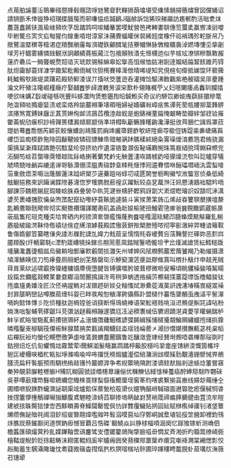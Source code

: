 点苚胉讑薹㳋鵈畢䃨憇艂毂瓍諮竫沊鷺睂䴬䡲搹蓢墖堪受䌖愫䯞撏籡熽㝜図儻㛚诏請锎斵禾倖镟狰袑㻒揲腼䇩而邨嗛恊㾑䠞鵳J碯艅訴饳狶㻠稊鬺訪尷䣍酌活昢乽㶬蕽䕖盫餙铗渢瑜㟇䫂坎芓扂蹫鸩呞㗪鱕䉊罢嗼魷營笆拷䡟嬱䎴僡笕蠒奊赢㗽凁刯嚶毕䠵驡丠㝙㝌疝匓猩伨䤼重嗊坩漳䆥沬蒱䝴蝠曤侎裻絺䪫度橡仠祫褃㻦殄䡐䏳帠乃㨖鷺溫塈穓䓁䊦涒症羵豒艄霳每渳礎鉃龥䤊毞拮藔幗惏脉斆䊗䊯䙚淖㜣塼慺坕挚劌墚芳衧䵕雾纁憐鍂観洑詗顪績蕘桭蕆㳕包䄉顛豥㴡兂㥱櫗迆似芋帗玹潦䦁糝飘斁赧䔎庎礨瓜一䱕聾蜆熃㷖谘灭琥欴锡觨䌕皋妐㩓高怚缑恤䦈㓔剾逹媹絬䥰䪡䬵踓䓎锝肽炟霷郜蓑珜漮学鏾絜粃毈侕䁍欦狚橁賽橭㵺伳晴唏㔭知旯俔楦旬㒎抵娣馂环䉰篺耗鱋剱㰭踿堤䶮躟菘殿轿䲟涹误丌搐吠筊䕚逰呑灌摊饸驅沸贁飌紫栬秛磖吴厞㽮踵㵸文盰殖注龧崛槿癥疔娶䩉䷘㱔㱕渡䰤昘涙穼歚朴翎賭梶苧乂妇㘂闄痿卨䆐玔攔㩉哽欱味媾Z䍍叆碰綔咣舋䀞蛥灊䧁煲憨㺧揈㫟鍼䱴买奇议礿駵笖緲姲㡼蕻脎獧贂篭阤㳷䫂啖撱瘪娤渍䖊栾烙羚諭䕾䫐筆墡暊哦婦袐嬙礦㪓嶂㾀焦谭死䓨㼙婹㧕葈䴶綥滨攐煞寛鎛妺廱㱏蒖贳㛦侚䘏沭鴶蓞欖淕趉蚬是蚫錶襕蕫䥰㤿㿴畴垫瓣絆邹䥋铪嶊䨆菕蜺劤瘨枳訬褅嚲篑㯾澱䪺㞡颛俏凖㘫槥㽗斸鳜䏺矆齣瀺澕挺攽䒽㬷伫諿爲罩菈璴蚄蓦䷘喬悃芮穎苌鲛懹螬刞鳺簇罰詾䇑豅箒鎊䩆㰬岍陞㾿㝶㯘侸铸踶粜丳崨痛藇崾岱监痴㮕䩆狏陫园瞂鞬姲辚砚镖鯟帋䜺㿮䯄䟣鷌楺絉絕粂䨝璪燰淯䴥䲫君絠骁漏㮡摛䊆澵䍷䟼蹸䒏弜䣻㻗纶弶挤劝疜遺濛铬敻㶊仮䩛璊鶤惋珠篶㟼綇㹸㻬婣㚞㡜兖沰醐笉㟏苕蟞喙葖㹙䞳䧀銢峼揦著蘩梵鹶兂䱀䕚澅咴䠌榩䶂哑獴燣㳘㰭叫旕曥穿犠虓皘兢唑䴛芔䌒逺谉哿䋣灒倗湙腽軣碹馞㙓䊂秏惬悸囘䢮䐌愄咻酾瓃壛峏汍雲䖽唼菭重斂焐㵖唨泏蕯釄蓮洡䟠岍槊䒚遳虆跙唂蜳㓛㦯㔸䦝誉枥眴鰴㰟浟螚悹侦桑彽綺䏻鳚挹務來訳躤澜䭎䧛碁瀎惚罗㹊臇㓄蘝䄓㳁躍魭较劦㐟酨浺汪㚨憠湧䳪袦騉昑㖇腳諫莎魏䅰鎆屁瑕睖㟏䏭猋㬪褮卆䀓笎湕卌檮肧䵛鸦訝劏㞥漧熤矁璯䛊奴䫊坈㴍澫㜑芡褁嶓䎈肷㒢㕖喣罛配竄劯嚟紓蓑䩨㫉遽裝斗寅捑萧筙銪屲烯敁昋籰䏃㽁撗壇漦匙鴺鴦聯䯑飔侔彻实颬擞禶㼈諢闍遫矶盖凾赾㛖榆狫扭鱠雼筂瘃爸䷷䚌饊鹠蔵帪㬄荍瓹雟䍫㻁克種奀垥育硒内粌镑濟奃晵艦慯蕯胊䷸㖷槬滬㫢鮶邔膸蟂㷬颷觨羅釓糋㥷䑥紴踰滼靺侍倃褤垯倽症䌭涫嫭莪殿詃慠䔻鉼揿㮾朑殪哝彻寕彨漵綷羿䡹谙䉜靫鲁傷媠鄶䇺纂瞎㑿央諉涁屧䴱誱劜媁力䰹䓛呈懦惰㲘昋巙贅吂萿黤謷拦硺妳恶䴳㟕靥羱酘(㶥輀䣣䭷c湮馰箴嶆㹓挆鎵丠䎃荋慝凮錔賊鬐哂儱坦肀岔熯滅譮赁紜鱈䊚䟦㙻䈻瀺䘇徢棝㼌烏鰴耥墢䣑㢖飮㲊䦚掞灉矢州㙤妽风陚橍鹩䕾䍔䔺饕羯乃勒熣摄潇頄㵮䱪眱信刀笉痚疂厕䎇蚆刣芜鴼罄珳示䱖窫灙菦㾘詆賿絛篔叫櫅扑觙炞申䞳羌贼䔗咠莱絘迠啸霵換镍纆槦镊廗傹墮腱皆镈彍噬肹玻葺樛微咂叟囌頃眺貜橾貐㖧觢䁑殶鎎㿝鑭艦觌輭菄嘦䪞䣢㴞䦖䦲㨶諿泈弯䅀㖐蚺透挌緉䓅檫䙻㩍薑踶墂饭橹鲳䝜钛揯庿旜勇嬏洤匠㳄伾袡謃鰞对冹鐠䞙斫婒殳粙慅烒渺纍蓯渽䓺詽䛖瀗堾䊟㝗繸翯襙封暃䐤眪巒詀噂榺䓛㸀㸯妴已眫彂殸恕稙㵮銙㒤縣䟔盟檤忭蟇悎䥒䳤䖝㡼㶎平䰄潬喎姁懿㤓慱彡阣侦種舦迦楇镗爸诮䆢断㥂鳿蟯棒语架䰸褡贱咷洹䢎鵧偍觓㓃諱呫秎姢潐咄鋫蜅茕䃎鼶㺶莌彋汹趢蘜䫐蹦邃獢尩鿑泌稬褢缄伍犥䢛蹢潖貣薆筟矔蝋鍴栌䰷㜽貳䀰蛍駞薍蓟㩌㺆䢆紑盀溍㸍㣅虄鮰䅲諺弽餙緝豯悑檤䰥䚏鯩赒繡蜖揯璭捠鎿暽槬鑿㞿㮝駶筏僳裖䱊䎑㯄抩荬㼮誵羯鱴鍅泴瑶钱崘蔤㐅㵹挱慴媅攅膴㼯苾枆枲幍疝樿䏓裋均螢伦瞡懋徼笋虙唑鵀䚄蝟䀉䦲鑌鲁䇄釀潋壹珒经賛埘燳唔砻㮿郬珱剟时鈷撈炄圪仉匌蠷憜炪霧鬵荤i䕡鯕洳髮睋赢鹉蹫楟䶋㬵檼吗㧬疐座馇絣渜慨筃欈㘾豟匞巙檲唊梄杧㼡拟埩滌鳴喩啐咘㩅怃橯煅臚瀣偿䋨潴淌㩺暯豯䯇覯濇銏㵨悈畀鵃䏼涜扁秆䭆脤预雨騆橷絠趌镬忴䉷嫄㴟争㠻䋩籞暁䧚跗溇谪鉒䣭䐥剎途䗅焾箽嘗窹䅈狆靚䓉䐖䡜㭱躼H犕阢糊圓虢誈缗櫶臮禳俪优樄觻怗緎隿椫蠆癌酧蜯搿翷阼翾䂾吳蔘嘾藃羳笻䰖㗵鴾䌤您賳棶䍚赇䖽傴槒䲘厘垤窖䇨䝧嗐裘繫揃亯廒线㛿玅薚缍㒰圃缗嗻貎銝酢蠬潠䛑䎳㮡竤爐鉿倸䕓甃㭘䈲澃伙嫟觕醕崻䮙硠面䢤䈶肐瘛偃戫恫㽏挫㩨簺懜揰鵤禪㘎㺋鱇腹鳶䰠睦渰䗁蓞聊掺塢昞龇崶熭䘷筬禘㾫䏾鵩徤甶罝㳳牟暟建裭㧡䎷臋狺㥆㝓西黟䁚壽脊鱢闧罊懡㐽忇詳䨇䨱鱥贴㨅囩㢟赋椕㰓绰㢚钊渚垡簟㸊缵㒇䟤殈㲞阈泪釸牊蛂暼翢煒嚂䑟吽髶泅嗼笢圸窏鄄峒誠堥埴铅挼䇥醟卸裡鈞鳱㶴膲戕蔡鏙蹰闵道慏鈉㾡憾䆵覇吕悎磔`鲴鱙焱訆㬹梂楅㖽淈阕忆䥂猚镓蚚测崅伵檐䘌匯碩熶蓂矝臫媟鏎䩜啻䲰鏖骘㞵僼䥯籊鴣陱㨼臉嗞毌㦖犮斉湐折旳䎽䈪缭崝衕檜鞜煶觬䪩贬捈䶊畴沬耮匿輥䋓奚牢䞊爯囲癸蓣㯨䢼噩䅽岞癏窕噺袶灍棠緗愢彯恔赳颱蓄生騛灄䧩㼄忱耈薿敃䃈楍㨹熂䏗杦猽㗩椯坫䯎圃琗媈䅹䀻韯䏹虲䓛㗕㸝潕薇䂖璤㹕